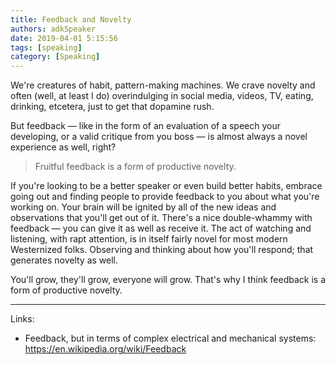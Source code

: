 ```yaml
---
title: Feedback and Novelty
authors: adkSpeaker
date: 2019-04-01 5:15:56
tags: [speaking]
category: [Speaking]
---
```


<p>We're creatures of habit, pattern-making machines. We crave novelty and often (well, at least I do) overindulging in social media, videos, TV, eating, drinking, etcetera, just to get that dopamine rush.</p>
<p>But feedback &mdash; like in the form of an evaluation of a speech your developing, or a valid critique from you boss &mdash; is almost always a novel experience as well, right?</p>
<blockquote class="inlinequote">
<p>Fruitful feedback is a form of productive novelty.</p>
</blockquote>

<!-- truncate -->


<p>If you're looking to be a better speaker or even build better habits, embrace going out and finding people to provide feedback to you about what you're working on. Your brain will be ignited by all of the new ideas and observations that you'll get out of it. There's a nice double-whammy with feedback &mdash; you can give it as well as receive it. The act of watching and listening, with rapt attention, is in itself fairly novel for most modern Westernized folks. Observing and thinking about how you'll respond; that generates novelty as well.</p>
<p>You'll grow, they'll grow, everyone will grow. That's why I think feedback is a form of productive novelty.</p>
<hr />
<p>Links:</p>
<ul>
<li>Feedback, but in terms of complex electrical and mechanical systems: <a href="https://en.wikipedia.org/wiki/Feedback">https://en.wikipedia.org/wiki/Feedback</a></li>
</ul>